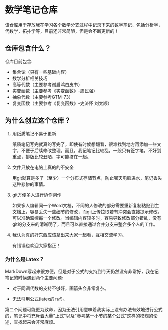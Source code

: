 # 数学笔记仓库

该仓库用于存放我在学习各个数学分支过程中记录下来的数学笔记，包括分析学，代数学，拓扑学等，目前还非常简陋，但是会不断更新的！

## 仓库包含什么？

仓库目前包含:

+ 集合论（只有一些基础内容）
+ 数学分析相关技巧
+ 高等代数（主要参考谢启鸿白皮书）
+ 实变函数（主要参考《实变函数》-周民强）
+ 抽象代数（主要参考GTM-73）
+ 复变函数（主要参考《复变函数》-史济怀 刘太顺）

## 为什么创立这个仓库？

1. 用纸质笔记不易于更新

   纸质笔记写完就真的写完了，即使有时候想翻看，很难找到地方再添加一些文字，不便于后续修改整理。而且，我记笔记比较乱，一般只有签字笔，不好划重点，排版比较丑陋，字可能挤在一起。

2. 文件只放在电脑上真的的不安全

   用git就算是多了（至少）一个分布式存储节点，防止哪天电脑进水，笔记丢失这种悲惨的事情。

3. git方便多人进行协作创作
  
   如果多人编辑同一个Word文档，不同的人修改的部分需要重新复制粘贴到主文档上，容易丢失一些细节的修改，而git上传拉取若有冲突会直接提示修改，可以准确监控每一个修改。当编辑内容较多时，容易导致修改部分错乱，没有git的分支来的清晰明了，而且可以直接通过合并分支来整合多个人的工作。

4. 我认为真的好东西应该拿出来大家一起看，互相交流学习。

   有错误也欢迎大家指正！



### 为什么是Latex？

MarkDown写起来很方便，但是对于公式的支持到今天仍然没有非常好，我在记笔记的时候遇到两个主要问题:

+ 对于同调代数的支持不够好，画箭头会非常复杂。

+ 无法引用公式(latex的`ref`)。

第二个问题可能更为致命，因为无法引用意味着我实际上没有办法有效地进行公式的，笔记中将充斥着大量"上式"以及"参考某一小节的某个公式"这样的模糊的论述，查找起来会非常麻烦。
